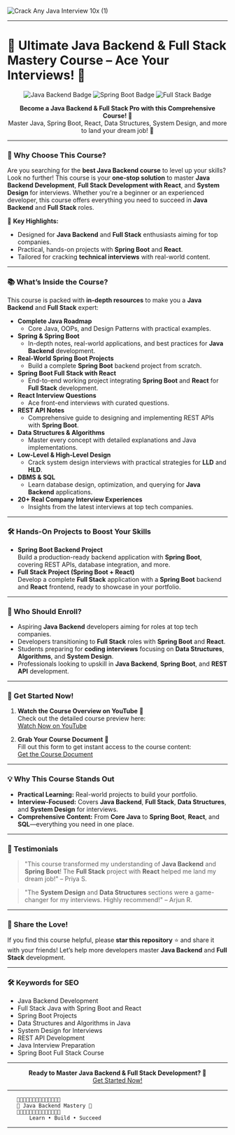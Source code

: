 ![Crack Any Java Interview 10x (1)](https://github.com/user-attachments/assets/666dd1a3-9ec0-4720-ac92-24f9a6dbbb2b)

---
# 🚀 Ultimate Java Backend & Full Stack Mastery Course – Ace Your Interviews! 🚀

<p align="center">
  <img src="https://img.shields.io/badge/Java-Backend-%23FF5733.svg?style=for-the-badge&logo=java&logoColor=white" alt="Java Backend Badge">
  <img src="https://img.shields.io/badge/Spring-Boot-%236DB33F.svg?style=for-the-badge&logo=spring&logoColor=white" alt="Spring Boot Badge">
  <img src="https://img.shields.io/badge/Full-Stack-%2300C4B4.svg?style=for-the-badge&logo=react&logoColor=white" alt="Full Stack Badge">
</p>

<p align="center">
  <strong>Become a Java Backend & Full Stack Pro with this Comprehensive Course! 🌟</strong><br>
  Master Java, Spring Boot, React, Data Structures, System Design, and more to land your dream job! 💼
</p>

---

### 🎉 Why Choose This Course?

Are you searching for the **best Java Backend course** to level up your skills? Look no further! This course is your **one-stop solution** to master **Java Backend Development**, **Full Stack Development with React**, and **System Design** for interviews. Whether you're a beginner or an experienced developer, this course offers everything you need to succeed in **Java Backend** and **Full Stack** roles.

🌟 **Key Highlights:**
- Designed for **Java Backend** and **Full Stack** enthusiasts aiming for top companies.
- Practical, hands-on projects with **Spring Boot** and **React**.
- Tailored for cracking **technical interviews** with real-world content.

---

### 📚 What’s Inside the Course?

This course is packed with **in-depth resources** to make you a **Java Backend** and **Full Stack** expert:

- **Complete Java Roadmap**  
  - Core Java, OOPs, and Design Patterns with practical examples.
- **Spring & Spring Boot**  
  - In-depth notes, real-world applications, and best practices for **Java Backend** development.
- **Real-World Spring Boot Projects**  
  - Build a complete **Spring Boot** backend project from scratch.
- **Spring Boot Full Stack with React**  
  - End-to-end working project integrating **Spring Boot** and **React** for **Full Stack** development.
- **React Interview Questions**  
  - Ace front-end interviews with curated questions.
- **REST API Notes**  
  - Comprehensive guide to designing and implementing REST APIs with **Spring Boot**.
- **Data Structures & Algorithms**  
  - Master every concept with detailed explanations and Java implementations.
- **Low-Level & High-Level Design**  
  - Crack system design interviews with practical strategies for **LLD** and **HLD**.
- **DBMS & SQL**  
  - Learn database design, optimization, and querying for **Java Backend** applications.
- **20+ Real Company Interview Experiences**  
  - Insights from the latest interviews at top tech companies.

---

### 🛠️ Hands-On Projects to Boost Your Skills

- **Spring Boot Backend Project**  
  Build a production-ready backend application with **Spring Boot**, covering REST APIs, database integration, and more.
- **Full Stack Project (Spring Boot + React)**  
  Develop a complete **Full Stack** application with a **Spring Boot** backend and **React** frontend, ready to showcase in your portfolio.

---

### 🎯 Who Should Enroll?

- Aspiring **Java Backend** developers aiming for roles at top tech companies.
- Developers transitioning to **Full Stack** roles with **Spring Boot** and **React**.
- Students preparing for **coding interviews** focusing on **Data Structures**, **Algorithms**, and **System Design**.
- Professionals looking to upskill in **Java Backend**, **Spring Boot**, and **REST API** development.

---

### 🔗 Get Started Now!

1. **Watch the Course Overview on YouTube** 🎥  
   Check out the detailed course preview here:  
   [Watch Now on YouTube](https://youtu.be/Tzp7lzG1qQE?si=upxsyssZuWrKWtEe)

2. **Grab Your Course Document** 📄  
   Fill out this form to get instant access to the course content:  
   [Get the Course Document](https://forms.gle/WPUpqdr5s5zWZgRW9)

---

### 💡 Why This Course Stands Out

- **Practical Learning:** Real-world projects to build your portfolio.
- **Interview-Focused:** Covers **Java Backend**, **Full Stack**, **Data Structures**, and **System Design** for interviews.
- **Comprehensive Content:** From **Core Java** to **Spring Boot**, **React**, and **SQL**—everything you need in one place.

---

### 🌟 Testimonials

> "This course transformed my understanding of **Java Backend** and **Spring Boot**! The **Full Stack** project with **React** helped me land my dream job!" – Priya S.

> "The **System Design** and **Data Structures** sections were a game-changer for my interviews. Highly recommend!" – Arjun R.

---

### 📢 Share the Love!

If you find this course helpful, please **star this repository** ⭐ and share it with your friends! Let’s help more developers master **Java Backend** and **Full Stack** development.

---

### 🛠️ Keywords for SEO

- Java Backend Development
- Full Stack Java with Spring Boot and React
- Spring Boot Projects
- Data Structures and Algorithms in Java
- System Design for Interviews
- REST API Development
- Java Interview Preparation
- Spring Boot Full Stack Course

---

<p align="center">
  <strong>Ready to Master Java Backend & Full Stack Development? 🚀</strong><br>
  <a href="https://forms.gle/WPUpqdr5s5zWZgRW9">Get Started Now!</a>
</p>

---



```
   🌟🌟🌟🌟🌟🌟🌟🌟🌟🌟🌟🌟🌟🌟
   🚀 Java Backend Mastery 🚀
   🌟🌟🌟🌟🌟🌟🌟🌟🌟🌟🌟🌟🌟🌟
       Learn • Build • Succeed
```

---

